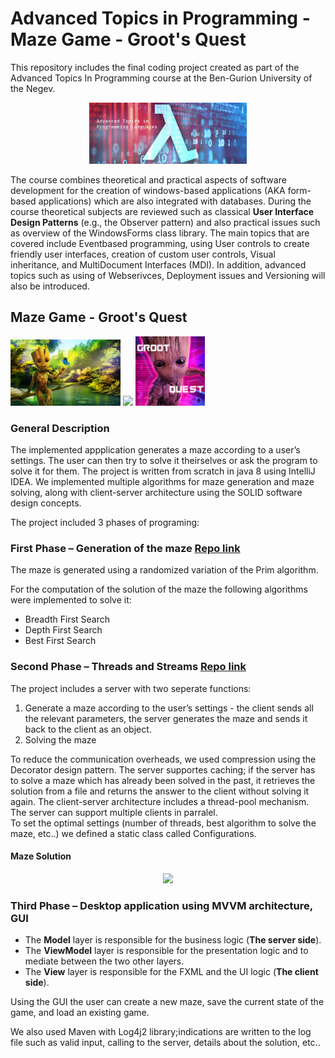 # Advanced Topics in Programming - Maze Game - Groot's Quest

This repository includes the final coding project created as part of the Advanced Topics In Programming course at the Ben-Gurion University of the Negev.

<p align="center">
  <img src="/resources/Images/atp.jfif"  width=50%>
</p>

The course combines theoretical and practical aspects of software development for the creation of windows-based applications (AKA form-based applications) which are also integrated with databases. During the course theoretical subjects are reviewed such as classical **User Interface Design Patterns** (e.g., the Observer pattern) and also practical issues such as overview of the WindowsForms class library. The main topics that are covered include Eventbased programming, using User controls to create friendly user interfaces, creation of custom user controls, Visual inheritance, and MultiDocument Interfaces (MDI). In addition, advanced topics such as using of Webserivces, Deployment issues and Versioning will also be introduced.

## Maze Game - Groot's Quest

<p float="left">
  <img src="/resources/Images/newGame.jpg" width=35% />
  <img src="/resources/Images/pr_1.gif" width=40% />
  <img src="/resources/Images/background.jpg" width=22% />
</p>

### General Description

The implemented appplication generates a maze according to a user’s settings. The user can then try to solve it theirselves or ask the program to solve it for them. The project is written from scratch in java 8 using IntelliJ IDEA. We implemented multiple algorithms for maze generation and maze solving, along with client-server architecture using the SOLID software design concepts.


The project included 3 phases of programing:

### First Phase – Generation of the maze [Repo link](https://github.com/yiftachsa/Groots_Quest-Maze_Game-Advanced_Topics_In_Programming-Parts_A-B)
The maze is generated using a randomized variation of the Prim algorithm.

For the computation of the solution of the maze the following algorithms were implemented to solve it:
<ul>
  <li>Breadth First Search</li> 
  <li>Depth First Search</li> 
  <li>Best First Search</li>
</ul>
 

### Second Phase – Threads and Streams [Repo link](https://github.com/yiftachsa/Groots_Quest-Maze_Game-Advanced_Topics_In_Programming-Parts_A-B)
The project includes a server with two seperate functions:
<ol>
  <li>Generate a maze according to the user’s settings - the client sends all the relevant parameters, the server generates the maze and sends it back to the client as an object.</li> 
  <li>Solving the maze</li> 
</ol>

To reduce the communication overheads, we used compression using the Decorator design pattern. 
The server supportes caching; if the server has to solve a maze which has already been solved in the past, it retrieves the solution from a file and returns the answer to the client without solving it again.
The client-server architecture includes a thread-pool mechanism. The server can support multiple clients in parralel.  
To set the optimal settings (number of threads, best algorithm to solve the maze, etc..) we defined a static class called Configurations.

#### Maze Solution
<p align="center">
  <img src="/resources/Images/pr_3.gif"  width=40%>
</p>

### Third Phase – Desktop application using MVVM architecture, GUI

<ul>
  <li>The <b>Model</b> layer is responsible for the business logic (<b>The server side</b>).</li> 
  <li>The <b>ViewModel</b> layer is responsible for the presentation logic and to mediate between the two other layers.</li> 
  <li>The <b>View</b> layer is responsible for the FXML and the UI logic (<b>The client side</b>).</li>
</ul>

Using the GUI the user can create a new maze, save the current state of the game, and load an existing game.

 
We also used Maven with Log4j2 library;indications are written to the log file such as valid input, calling to the server, details about the solution, etc..
